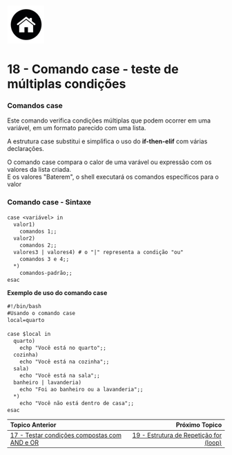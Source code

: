 [![N|Solid](Imagens/Home.jpeg "Ir para Home")](/README.md/)

# 18 - Comando case - teste de múltiplas condições
### Comandos case  

Este comando verifica condições múltiplas que podem ocorrer em uma variável, em um formato parecido com uma lista.   

A estrutura case substitui e simplifica o uso do **if-then-elif** com várias declarações.  

O comando case compara o calor de uma varável ou expressão com os valores da lista criada.  
E os valores "Baterem", o shell executará os comandos específicos para o valor  
 
### Comando case - Sintaxe
```
case <variável> in
  valor1)
    comandos 1;;
  valor2)
    comandos 2;;
  valores3 | valores4) # o "|" representa a condição "ou"
    comandos 3 e 4;;
  *)
    comandos-padrão;;
esac
```
**Exemplo de uso do comando case**
```
#!/bin/bash
#Usando o comando case
local=quarto

case $local in
  quarto)
    echp "Você está no quarto";;
  cozinha)
    echo "Você está na cozinha";;
  sala)
    echo "Você está na sala";;
  banheiro | lavanderia)
    echo "Foi ao banheiro ou a lavanderia";;
  *)
    echo "Você não está dentro de casa";;
esac
```

|Topico Anterior|Próximo Topico|
|:---|---:|
|[17 - Testar condições compostas com AND e OR](TestCondCompAndOr.md)|[19 - Estrutura de Repetição for (loop)](RepeticaoFor.md)|
